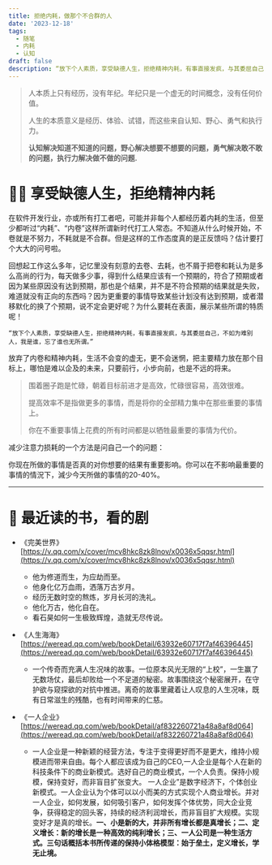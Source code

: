 ```yaml
---
title: 拒绝内耗，做那个不合群的人
date: '2023-12-18'
tags: 
  - 随笔
  - 内耗
  - 认知
draft: false 
description: “放下个人素质，享受缺德人生，拒绝精神内耗，有事直接发疯，与其委屈自己，不如为难别人，我是谁，忘了谁也无所谓。”
---
```



> 人本质上只有经历，没有年纪。年纪只是一个虚无的时间概念，没有任何价值。
> 
> 人生的本质意义是经历、体验、试错，而这些来自认知、野心、勇气和执行力。
> 
> **认知解决知道不知道的问题，野心解决想要不想要的问题，勇气解决敢不敢的问题，执行力解决做不做的问题.**

# 👨‍💻 享受缺德人生，拒绝精神内耗

在软件开发行业，亦或所有打工者吧，可能并非每个人都经历着内耗的生活，但至少都听过“内耗”、“内卷”这样所谓新时代打工人常态。不知道从什么时候开始，不卷就是不努力，不耗就是不合群。但是这样的工作态度真的是正反馈吗？估计要打个大大的问号啦。

回想起工作这么多年，记忆里没有刻意的去卷、去耗，也不屑于把卷和耗认为是多么高尚的行为，每天做多少事，得到什么结果应该有一个预期的，符合了预期或者因为某些原因没有达到预期，那也是个结果，并不是不符合预期的结果就是失败，难道就没有正向的东西吗？因为更重要的事情导致某些计划没有达到预期，或者潜移默化的换了个预期，说不定会更好呢？为什么要耗在表面，展示某些所谓的特质呢！

`“放下个人素质，享受缺德人生，拒绝精神内耗，有事直接发疯，与其委屈自己，不如为难别人，我是谁，忘了谁也无所谓。”`

放弃了内卷和精神内耗，生活不会变的虚无，更不会迷惘，把主要精力放在那个目标上，哪怕是难以企及的未来，只要前行，小步向前，也是不远的将来。

> 围着圈子跑是忙碌，朝着目标前进才是高效，忙碌很容易，高效很难。
>
> 提高效率不是指做更多的事情，而是将你的全部精力集中在那些重要的事情上。
>
> 你在不重要事情上花费的所有时间都是以牺牲最重要的事情为代价。

减少注意力损耗的一个方法是问自己一个的问题：

你现在所做的事情是否真的对你想要的结果有重要影响。你可以在不影响最重要的事情的情況下，減少今天所做的事情的20-40%。


----

# 💁 最近读的书，看的剧

* 《完美世界》[https://v.qq.com/x/cover/mcv8hkc8zk8lnov/x0036x5qqsr.html](https://v.qq.com/x/cover/mcv8hkc8zk8lnov/x0036x5qqsr.html)
  
  * 他为修道而生，为应劫而至。
  * 他身化亿万血雨，洒落万古岁月。
  * 经历无数时空的熬炼，岁月长河的洗礼。
  * 他化万古，他化自在。
  * 看石昊如何一生极致辉煌，造就无尽传说。

* 《人生海海》[https://weread.qq.com/web/bookDetail/63932e60717f7af46396445](https://weread.qq.com/web/bookDetail/63932e60717f7af46396445)

    * 一个传奇而充满人生况味的故事。一位原本风光无限的“上校”，一生赢了无数场仗，最后却败给一个不足道的秘密。故事围绕这个秘密展开，在守护欲与窥探欲的对抗中推进。离奇的故事里藏着让人叹息的人生况味，既有日常滋生的残酷，也有时间带来的仁慈。

* 《一人企业》[https://weread.qq.com/web/bookDetail/af832260721a48a8af8d064](https://weread.qq.com/web/bookDetail/af832260721a48a8af8d064)

    * 一人企业是一种新颖的经营方法，专注于变得更好而不是更大，维持小规模进而带来自由。每个人都应该成为自己的CEO,一人企业是每个人在新的科技条件下的商业新模式。选好自己的商业模式，一个人负责。保持小规模，保持变好，而非盲目扩张变大。 一人企业”是数字经济下，个体创业新模式。一人企业认为个体可以以小而美的方式实现个人商业增长。并对一人企业，如何发展，如何吸引客户，如何发挥个体优势，同大企业竞争，获得稳定的回头客，持续的经济利润增长，而非盲目扩大规模。实现变好才是真的增长。**一、小是新的大，并非所有增长都是真增长；二、定义增长：新的增长是一种高效的纯利增长；三、一人公司是一种生活方式。三句话概括本书所传递的保持小体格模型：始于垒土，定义增长，学无止境。**